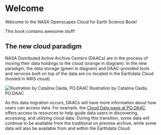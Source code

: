 # Welcome

Welcome to the NASA Openscapes Cloud for Earth Science Book!  

This book contains awesome stuff!  

## The new cloud paradigm 

NASA Distributed Active Archive Centers (DAACs) are in the process of moving their data holdings to the cloud (orange in diagram). In the new paradigm, the data storage (green in diagram) and DAAC-provided tools and services built on top of the data are co-located in the Earthdata Cloud (hosted in AWS cloud). 

![Illustration by Catalina Oaida, PO.DAAC](cloud_paradigm_Earthdata_Oaida.jpg)
Illustration by Catalina Oaida, PO.DAAC

As this data migration occurs, DAACs will have more information about how users can access data. For example, the [Cloud Data page at PO.DAAC](https://podaac.jpl.nasa.gov/cloud-datasets/about) offers access to resources to help guide data users in discovering, accessing, and utilizing cloud data. During this transition, some data will continue to be available from the traditional on premise archive, while some data will also be available from and within the Earthdata Cloud.

